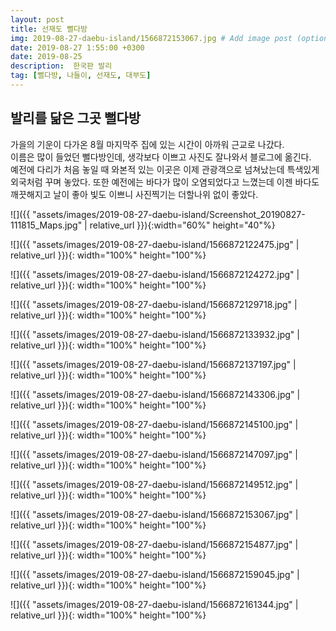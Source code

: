```yaml
---
layout: post
title: 선재도 뻘다방
img: 2019-08-27-daebu-island/1566872153067.jpg # Add image post (optional)
date: 2019-08-27 1:55:00 +0300
date: 2019-08-25
description:  한국판 발리
tag: [뻘다방, 나들이, 선재도, 대부도]
---
```


## 발리를 닮은 그곳 뻘다방

가을의 기운이 다가온 8월 마지막주 집에 있는 시간이 아까워 근교로 나갔다.  
이름은 많이 들었던 뻘다방인데, 생각보다 이쁘고 사진도 잘나와서 블로그에 옮긴다.  
예전에 다리가 처음 놓일 때 와본적 있는 이곳은 이제 관광객으로 넘쳐났는데 특색있게 외국처럼 꾸며 놓았다. 또한 예전에는 바다가 많이 오염되었다고 느꼈는데 이젠 바다도 깨끗해지고 날이 좋아 빛도 이쁘니 사진찍기는 더할나위 없이 좋았다.

![]({{ "assets/images/2019-08-27-daebu-island/Screenshot_20190827-111815_Maps.jpg" | relative_url }}){:width="60%" height="40"%}

![]({{ "assets/images/2019-08-27-daebu-island/1566872122475.jpg" | relative_url }}){: width="100%" height="100"%}

![]({{ "assets/images/2019-08-27-daebu-island/1566872124272.jpg" | relative_url }}){: width="100%" height="100"%}

![]({{ "assets/images/2019-08-27-daebu-island/1566872129718.jpg" | relative_url }}){: width="100%" height="100"%}

![]({{ "assets/images/2019-08-27-daebu-island/1566872133932.jpg" | relative_url }}){: width="100%" height="100"%}

![]({{ "assets/images/2019-08-27-daebu-island/1566872137197.jpg" | relative_url }}){: width="100%" height="100"%}

![]({{ "assets/images/2019-08-27-daebu-island/1566872143306.jpg" | relative_url }}){: width="100%" height="100"%}

![]({{ "assets/images/2019-08-27-daebu-island/1566872145100.jpg" | relative_url }}){: width="100%" height="100"%}

![]({{ "assets/images/2019-08-27-daebu-island/1566872147097.jpg" | relative_url }}){: width="100%" height="100"%}

![]({{ "assets/images/2019-08-27-daebu-island/1566872149512.jpg" | relative_url }}){: width="100%" height="100"%}

![]({{ "assets/images/2019-08-27-daebu-island/1566872153067.jpg" | relative_url }}){: width="100%" height="100"%}

![]({{ "assets/images/2019-08-27-daebu-island/1566872154877.jpg" | relative_url }}){: width="100%" height="100"%}

![]({{ "assets/images/2019-08-27-daebu-island/1566872159045.jpg" | relative_url }}){: width="100%" height="100"%}

![]({{ "assets/images/2019-08-27-daebu-island/1566872161344.jpg" | relative_url }}){: width="100%" height="100"%}
